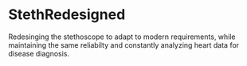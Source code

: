 # StethRedesigned
Redesinging the stethoscope to adapt to modern requirements, while maintaining the same reliabilty and constantly analyzing heart data for disease diagnosis.
